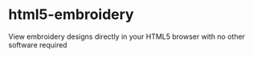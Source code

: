 html5-embroidery
================

View embroidery designs directly in your HTML5 browser with no other software required
